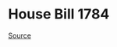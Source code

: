 # House Bill 1784

[Source](http://lawfilesext.leg.wa.gov/biennium/2021-22/Xml/Bills/House%20Bills/1784.xml)
